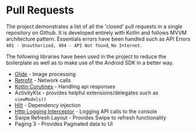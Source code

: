 # Pull Requests

The project demonstrates a list of all the 'closed' pull requests in a single repository on Github. It is developed entirely with Kotlin and follows MVVM architecture pattern. Essentials errors have been handled such as API Errors `401 - Unauthorized, 404 - API Not found`, `No Internet`.

The following libraries have been used in the project to reduce the boilerplate as well as to make use of the Android SDK in a better way.
- [Glide](https://github.com/bumptech/glide) - Image processing
- [Retrofit](https://github.com/square/retrofit) - Network calls
- [Kotlin Corutines](https://github.com/Kotlin/kotlinx.coroutines) - Handling api responses
- ActivityKtx - provides helpful extensions/delegates such as `viewModels()`
- [Hilt](https://github.com/google/dagger) - Dependency injection
- [Http Logging Interceptor](https://github.com/square/okhttp/tree/master/okhttp-logging-interceptor) - Logging API calls to the console
- Swipe Refresh Layout - Provides Swipe to refresh functionality
- Paging 3 - Provides Paginated data to UI
